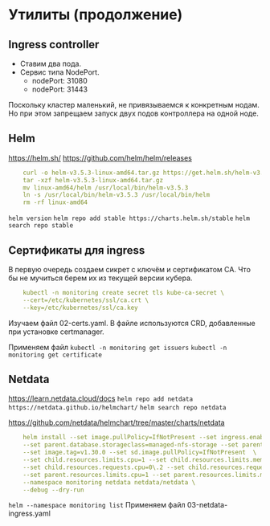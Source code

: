 # Утилиты (продолжение)
## Ingress controller
* Ставим два пода.
* Сервис типа NodePort.
  * nodePort: 31080
  * nodePort: 31443

Поскольку кластер маленький, не привязываемся к конкретным нодам. Но
при этом запрещаем запуск двух подов контроллера на одной ноде.

## Helm
https://helm.sh/
https://github.com/helm/helm/releases    
```yaml
    curl -o helm-v3.5.3-linux-amd64.tar.gz https://get.helm.sh/helm-v3.5.3-linux-amd64.tar.gz
    tar -xzf helm-v3.5.3-linux-amd64.tar.gz
    mv linux-amd64/helm /usr/local/bin/helm-v3.5.3
    ln -s /usr/local/bin/helm-v3.5.3 /usr/local/bin/helm
    rm -rf linux-amd64
```
`helm version`
`helm repo add stable https://charts.helm.sh/stable`
`helm search repo stable`

## Сертификаты для ingress

В первую очередь создаем сикрет с ключём и сертификатом CA. Что бы не
мучиться берем их из текущей версии кубера.
```yaml
    kubectl -n monitoring create secret tls kube-ca-secret \
    --cert=/etc/kubernetes/ssl/ca.crt \
    --key=/etc/kubernetes/ssl/ca.key
```
Изучаем файл 02-certs.yaml. В файле используются CRD, добавленные при
установке certmanager.

Применяем файл
`kubectl -n monitoring get issuers`
`kubectl -n monitoring get certificate`

## Netdata
https://learn.netdata.cloud/docs
`helm repo add netdata https://netdata.github.io/helmchart/`
`helm search repo netdata`

https://github.com/netdata/helmchart/tree/master/charts/netdata
```yaml
    helm install --set image.pullPolicy=IfNotPresent --set ingress.enabled=false \
    --set parent.database.storageclass=managed-nfs-storage --set parent.alarms.storageclass=managed-nfs-storage \
    --set image.tag=v1.30.0 --set sd.image.pullPolicy=IfNotPresent  \
    --set child.resources.limits.cpu=1 --set child.resources.limits.memory=1024Mi \
    --set child.resources.requests.cpu=0\.2 --set child.resources.requests.memory=128Mi \
    --set parent.resources.limits.cpu=1 --set parent.resources.limits.memory=1024Mi \
    --namespace monitoring netdata netdata/netdata \
    --debug --dry-run
```
`helm --namespace monitoring list`
Применяем файл 03-netdata-ingress.yaml